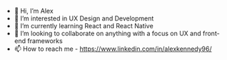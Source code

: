 - 👋 Hi, I’m Alex
- 👀 I’m interested in UX Design and Development
- 🌱 I’m currently learning React and React Native
- 💞️ I’m looking to collaborate on anything with a focus on UX and front-end frameworks
- 📫 How to reach me - https://www.linkedin.com/in/alexkennedy96/
